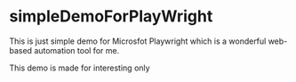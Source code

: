 # simpleDemoForPlayWright
This is just simple demo for Microsfot Playwright which is a wonderful web-based automation tool for me.

This demo is made for interesting only
